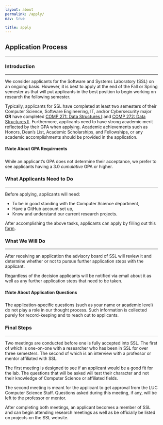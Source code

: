 ```yaml
---
layout: about
permalink: /apply/
nav: true

title: apply
---
```

<!-- Markdown Syntax: https://www.markdownguide.org/ -->

## Application Process

---

### Introduction

---

We consider applicants for the Software and Systems Laboratory (SSL) on an ongoing basis. However, it is best to apply at the end of the Fall or Spring semester as that will put applicants in the best position to begin working on research the following semester.

Typically, applicants for SSL have completed at least two semesters of their Computer Science, Software Engineering, IT, and/or Cybersecurity major **OR** have completed [COMP 271: Data Structures I](https://academics.cs.luc.edu/courses/comp271.html) and [COMP 272: Data Structures II](https://academics.cs.luc.edu/courses/comp272.html). Furthermore, applicants need to have strong academic merit reflected by their GPA when applying. Academic achievements such as Honors, Dean’s List, Academic Scholarships, and Fellowships, or any academic accomplishments should be provided in the application.

#### ❗Note About GPA Requirments

While an applicant’s GPA does not determine their acceptance, we prefer to see applicants having a 3.0 *cumulative* GPA or higher.

### What Applicants Need to Do

---

Before applying, applicants will need:

- To be in good standing with the Computer Science department,
- Have a GitHub account set up,
- Know and understand our current research projects.

After accomplishing the above tasks, applicants can apply by filling out this [form](https://tinyurl.com/yymoo4af).

### What We Will Do

---

After receiving an application the advisory board of SSL will review it and determine whether or not to pursue further application steps with the applicant.

Regardless of the decision applicants will be notified via email about it as well as any further application steps that need to be taken.

#### ❗Note About Application Questions

The application-specific questions (such as your name or academic level) do not play a role in our thought process. Such information is collected purely for record-keeping and to reach out to applicants.

### Final Steps

---

Two meetings are conducted before one is fully accepted into SSL. The first of which is one-on-one with a researcher who has been in SSL for over three semesters. The second of which is an interview with a professor or mentor affiliated with SSL.

The first meeting is designed to see if an applicant would be a good fit for the lab. The questions that will be asked will test their character and not their knowledge of Computer Science or affiliated fields.

The second meeting is meant for the applicant to get approval from the LUC Computer Science Staff. Questions asked during this meeting, if any, will be left to the professor or mentor.

After completing both meetings, an applicant becomes a member of SSL and can begin attending research meetings as well as be officially be listed on projects on the SSL website.

<br>
